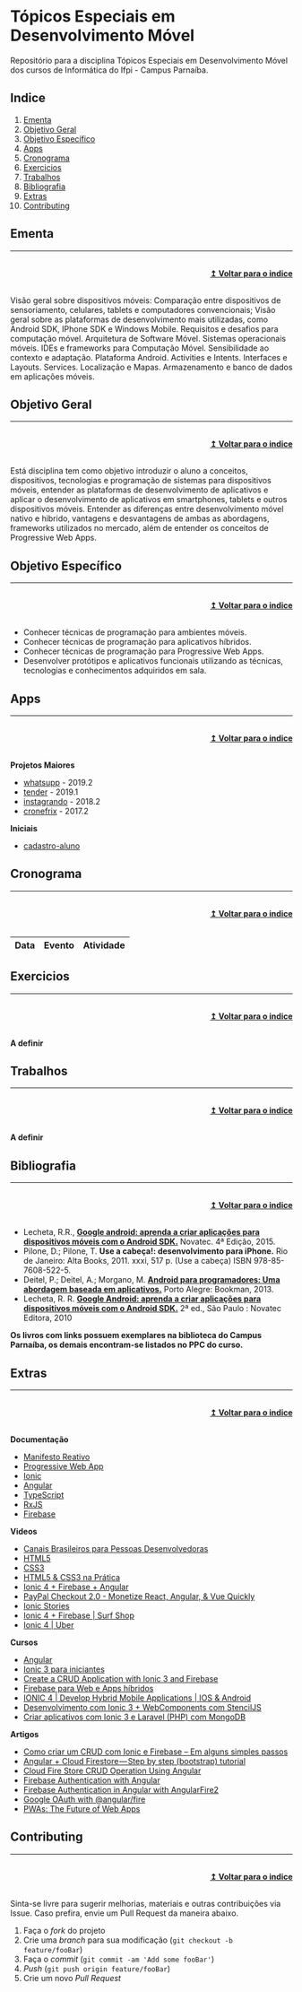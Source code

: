# Tópicos Especiais em Desenvolvimento Móvel
Repositório para a disciplina Tópicos Especiais em Desenvolvimento Móvel dos cursos de Informática do Ifpi - Campus Parnaíba.

## Indice
1. [Ementa]
2. [Objetivo Geral]
3. [Objetivo Específico]
4. [Apps]
5. [Cronograma]
6. [Exercicios]
7. [Trabalhos]
8. [Bibliografia]
9. [Extras]
10. [Contributing]

## Ementa
----

<br/>
<div align="right">
    <b><a href="#indice">↥ Voltar para o indice</a></b>
</div>
<br/>

Visão geral sobre dispositivos móveis: Comparação entre dispositivos de sensoriamento, celulares, tablets e computadores convencionais; Visão geral sobre as plataformas de desenvolvimento mais utilizadas, como Android SDK, IPhone SDK e Windows Mobile. Requisitos e desafios para computação móvel. Arquitetura de Software Móvel. Sistemas operacionais móveis. IDEs e frameworks para Computação Móvel. Sensibilidade ao contexto e adaptação. Plataforma Android. Activities e Intents. Interfaces e Layouts. Services. Localização e Mapas. Armazenamento e banco de dados em aplicações móveis.

## Objetivo Geral
----

<br/>
<div align="right">
    <b><a href="#indice">↥ Voltar para o indice</a></b>
</div>
<br/>

Está disciplina tem como objetivo introduzir o aluno a conceitos, dispositivos, tecnologias e programação de sistemas para dispositivos móveis, entender as plataformas de desenvolvimento de aplicativos e aplicar o desenvolvimento de aplicativos em smartphones, tablets e outros dispositivos móveis. Entender as diferenças entre desenvolvimento móvel nativo e hibrido, vantagens e desvantagens de ambas as abordagens, frameworks utilizados no mercado, além de entender os conceitos de Progressive Web Apps.

## Objetivo Específico
----

<br/>
<div align="right">
    <b><a href="#indice">↥ Voltar para o indice</a></b>
</div>
<br/>

* Conhecer técnicas de programação para ambientes móveis.
* Conhecer técnicas de programação para aplicativos híbridos.
* Conhecer técnicas de programação para Progressive Web Apps.
* Desenvolver protótipos e aplicativos funcionais utilizando as técnicas, tecnologias e conhecimentos adquiridos em sala.

## Apps
----

<br/>
<div align="right">
    <b><a href="#indice">↥ Voltar para o indice</a></b>
</div>
<br/>

**Projetos Maiores**
* [whatsupp] - 2019.2
* [tender] - 2019.1
* [instagrando] - 2018.2
* [cronefrix] - 2017.2

**Iniciais**
* [cadastro-aluno]

## Cronograma
----

<br/>
<div align="right">
    <b><a href="#indice">↥ Voltar para o indice</a></b>
</div>
<br/>

Data        |   Evento                  |   Atividade
---         |   ---                     |   ---

## Exercicios
----

<br/>
<div align="right">
    <b><a href="#indice">↥ Voltar para o indice</a></b>
</div>
<br/>

**A definir**

## Trabalhos
----

<br/>
<div align="right">
    <b><a href="#indice">↥ Voltar para o indice</a></b>
</div>
<br/>

**A definir**

## Bibliografia
----

<br/>
<div align="right">
    <b><a href="#indice">↥ Voltar para o indice</a></b>
</div>
<br/>

* Lecheta, R.R., **[Google android: aprenda a criar aplicações para dispositivos móveis com o Android SDK.]** Novatec. 4ª Edição, 2015.
* Pilone, D.; Pilone, T. **Use a cabeça!: desenvolvimento para iPhone.** Rio de Janeiro: Alta Books, 2011. xxxi, 517 p. (Use a cabeça) ISBN 978-85-7608-522-5.
* Deitel, P.; Deitel, A.; Morgano, M. **[Android para programadores: Uma abordagem baseada em aplicativos.]** Porto Alegre: Bookman, 2013.
* Lecheta, R. R. **[Google Android: aprenda a criar aplicações para dispositivos móveis com o Android SDK.]** 2ª ed., São Paulo : Novatec Editora, 2010

**Os livros com links possuem exemplares na biblioteca do Campus Parnaíba, os demais encontram-se listados no PPC do curso.**

## Extras
----

<br/>
<div align="right">
    <b><a href="#indice">↥ Voltar para o indice</a></b>
</div>
<br/>

**Documentação**
* [Manifesto Reativo]
* [Progressive Web App]
* [Ionic]
* [Angular]
* [TypeScript]
* [RxJS]
* [Firebase]

**Videos**
* [Canais Brasileiros para Pessoas Desenvolvedoras]
* [HTML5]
* [CSS3]
* [HTML5 & CSS3 na Prática]
* [Ionic 4 + Firebase + Angular]
* [PayPal Checkout 2.0 - Monetize React, Angular, & Vue Quickly]
* [Ionic Stories]
* [Ionic 4 + Firebase | Surf Shop]
* [Ionic 4 | Uber]

**Cursos**
* [Angular]
* [Ionic 3 para iniciantes]
* [Create a CRUD Application with Ionic 3 and Firebase]
* [Firebase para Web e Apps híbridos]
* [IONIC 4 | Develop Hybrid Mobile Applications | IOS & Android]
* [Desenvolvimento com Ionic 3 + WebComponents com StencilJS]
* [Criar aplicativos com Ionic 3 e Laravel (PHP) com MongoDB]

**Artigos**
* [Como criar um CRUD com Ionic e Firebase – Em alguns simples passos]
* [Angular + Cloud Firestore — Step by step (bootstrap) tutorial]
* [Cloud Fire Store CRUD Operation Using Angular]
* [Firebase Authentication with Angular]
* [Firebase Authentication in Angular with AngularFire2]
* [Google OAuth with @angular/fire]
* [PWAs: The Future of Web Apps]


## Contributing
----

<br/>
<div align="right">
    <b><a href="#indice">↥ Voltar para o indice</a></b>
</div>
<br/>

Sinta-se livre para sugerir melhorias, materiais e outras contribuições via Issue. Caso prefira, envie um Pull Request da maneira abaixo.

1. Faça o _fork_ do projeto
2. Crie uma _branch_ para sua modificação (`git checkout -b feature/fooBar`)
3. Faça o _commit_ (`git commit -am 'Add some fooBar'`)
4. _Push_ (`git push origin feature/fooBar`)
5. Crie um novo _Pull Request_


[Ementa]: #ementa
[Objetivo Geral]: #objetivo-geral
[Objetivo Específico]: #objetivo-específico
[Apps]: #apps
[Cronograma]: #cronograma
[Exercicios]: #exercicios
[Trabalhos]: #trabalhos
[Bibliografia]: #bibliografia
[Extras]: #extras
[Contributing]: #contributing

[whatsupp]: https://github.com/denylsonmelo/whatsupp
[tender]: https://github.com/denylsonmelo/tender
[instagrando]: https://github.com/denylsonmelo/instagrando
[cronefrix]: https://github.com/denylsonmelo/cronefrix
[cadastro-aluno]: https://github.com/denylsonmelo/cadastro-aluno/

[Google android: aprenda a criar aplicações para dispositivos móveis com o Android SDK.]: http://sardes.ifpi.edu.br/pergamum/mobile/resultado_info.php?cod_acervo=17634
[Android para programadores: Uma abordagem baseada em aplicativos.]: http://sardes.ifpi.edu.br/pergamum/mobile/resultado_info.php?cod_acervo=16032
[Google Android: aprenda a criar aplicações para dispositivos móveis com o Android SDK.]: http://sardes.ifpi.edu.br/pergamum/mobile/resultado_info.php?cod_acervo=490

[Manifesto Reativo]: https://www.reactivemanifesto.org/pt-BR
[Progressive Web App]: https://developers.google.com/web/progressive-web-apps/
[Ionic]: https://ionicframework.com/docs/
[Angular]: https://angular.io/docs
[TypeScript]: https://www.typescriptlang.org/docs/home.html
[RxJS]: https://rxjs-dev.firebaseapp.com/guide/overview
[Firebase]: https://firebase.google.com/docs/?hl=pt-br

[Canais Brasileiros para Pessoas Desenvolvedoras]: https://github.com/carolcodes/youtube-br-desenvolvimento
[HTML5]: https://www.youtube.com/playlist?list=PLwXQLZ3FdTVGKl3iPEyEWpFoYkMUxWW5O
[CSS3]: https://www.youtube.com/playlist?list=PLwXQLZ3FdTVGf7GUtiOFLc_9AXO25iIzG
[HTML5 & CSS3 na Prática]: https://www.youtube.com/playlist?list=PLwXQLZ3FdTVF_HYP5r1oR7vK1_7ZuTU78
[Angular]: https://loiane.training/curso/angular
[Ionic 3 para iniciantes]: https://www.udemy.com/ionic-3-para-iniciantes/
[Create a CRUD Application with Ionic 3 and Firebase]: https://www.udemy.com/create-a-crud-application-with-ionic-3-and-firebase/
[Firebase para Web e Apps híbridos]: https://www.udemy.com/firebase-para-web-e-apps-hibridos/
[IONIC 4 | Develop Hybrid Mobile Applications | IOS & Android]: https://www.udemy.com/hybrid-mobile-applications-with-ionic4/
[Desenvolvimento com Ionic 3 + WebComponents com StencilJS]: https://www.udemy.com/ionic-3-e-webcomponents-com-stenciljs/
[Criar aplicativos com Ionic 3 e Laravel (PHP) com MongoDB]: https://www.udemy.com/criar-aplicativos-com-ionic-3-e-laravelphp-com-mongodb/
[Como criar um CRUD com Ionic e Firebase – Em alguns simples passos]: http://www.fabricadecodigo.com/crud-firebase-ionic/
[Angular + Cloud Firestore — Step by step (bootstrap) tutorial]: https://medium.com/factory-mind/angular-cloud-firestore-step-by-step-bootstrap-tutorial-ecb96db8d071
[Cloud Fire Store CRUD Operation Using Angular]: https://medium.com/@jinalshah999/cloud-fire-store-crud-operation-using-angular-f319bef27ce0
[Ionic 4 + Firebase + Angular]: https://www.youtube.com/playlist?list=PLYxzS__5yYQnpK36-GJjm7IEAuHR7IExa
[Firebase Authentication with Angular]: https://angular-templates.io/tutorials/about/firebase-authentication-with-angular
[Firebase Authentication in Angular with AngularFire2]: https://alligator.io/angular/firebase-authentication-angularfire2/
[Google OAuth with @angular/fire]: https://fireship.io/lessons/angularfire-google-oauth/
[PWAs: The Future of Web Apps]: https://hackernoon.com/the-future-of-web-apps-772f5bd14d1c
[PayPal Checkout 2.0 - Monetize React, Angular, & Vue Quickly]: https://www.youtube.com/watch?v=AtZGoueL4Vs
[Ionic Stories]: https://www.youtube.com/playlist?list=PLVHEME2ddirDkRtL9PagcAaPAa1Pzif3l
[Ionic 4 + Firebase | Surf Shop]: https://www.youtube.com/playlist?list=PLVHEME2ddirBuaAZ-j12igZf6aEh9uSfh
[Ionic 4 | Uber]: https://www.youtube.com/playlist?list=PLVHEME2ddirAkHQKtdHD5a6I7UZRPXCBO